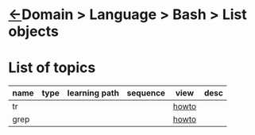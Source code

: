 <head><link rel="stylesheet" href="../../../../md.css"/><script src="../../../../md.js"></script></head>

[//]: #(Reference)
[Repo_Readme]: ../README.md

[Tr_Howto]:    ../howto/tr_howto.md
[Grep_Howto]:  ../howto/grep_howto.md


# [&larr;][Repo_Readme]Domain > Language > Bash > List objects

# List of topics
|name|type|learning path|sequence|view|desc|
|-|-|-|-|-|-|
|tr||||[howto][Tr_Howto]
|grep||||[howto][Grep_Howto]
<br>

